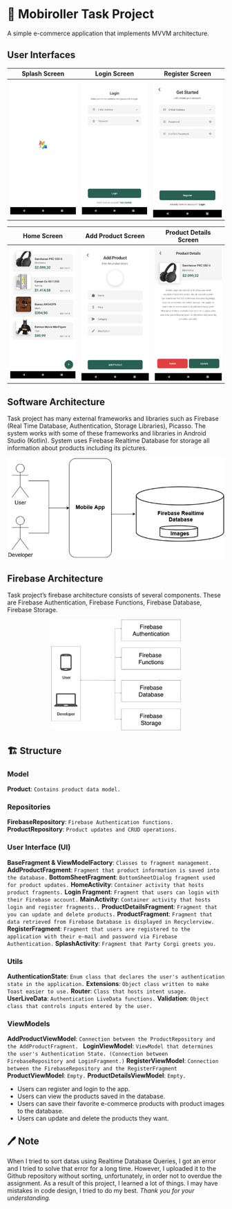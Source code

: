 # 🦄 Mobiroller Task Project

A simple e-commerce application that implements MVVM architecture.


## User Interfaces
Splash Screen              |  Login Screen                |  Register Screen
:-------------------------:|:-------------------------:|:-------------------------:
![](/images/splash_screen.png)  |  ![](/images/login_screen.png)  |  ![](/images/register_screen.png)

Home Screen                |  Add Product Screen            |  Product Details Screen
:-------------------------:|:------------------------------:|:-------------------------:
![](/images/home_screen.png)  |  ![](/images/add_product.png)  |  ![](/images/product_details.png)

## Software Architecture
Task project has many external frameworks and libraries such as Firebase (Real Time Database, Authentication, Storage Libraries), Picasso. The system works with some of these frameworks and libraries in Android Studio (Kotlin). System uses Firebase Realtime Database for storage all information about products including its pictures.

<center>
    <img src="/images/schema_first.jpg" alt="drawing" width="600"/> 
</center>

## Firebase Architecture
Task project’s firebase architecture consists of several components. These are Firebase Authentication, Firebase Functions, Firebase Database, Firebase Storage.

<center>
    <img src="/images/schema_two.jpg" alt="drawing" width="300"/> 
</center>

## 🏗️ Structure

### Model

**Product**: ` Contains product data model. `

### Repositories

**FirebaseRepository**: `Firebase Authentication functions.`
**ProductRepository**: `Product updates and CRUD operations.`

### User Interface (UI)

**BaseFragment & ViewModelFactory**: `Classes to fragment management.`
**AddProductFragment**: `Fragment that product information is saved into the database.`
**BottomSheetFragment**: `BottomSheetDialog fragment used for product updates.`
**HomeActivity**: `Container activity that hosts product fragments.`
**Login Fragment**: `Fragment that users can login with their Firebase account.`
**MainActivity**: `Container activity that hosts login and register fragments..`
**ProductDetailsFragment**: `Fragment that you can update and delete products.`
**ProductFragment**: `Fragment that data retrieved from Firebase Database is displayed in Recyclerview.`
**RegisterFragment**: `Fragment that users are registered to the application with their e-mail and password via Firebase Authentication.`
**SplashActivity**: `Fragment that Party Corgi greets you.`

### Utils

**AuthenticationState**: `Enum class that declares the user's authentication state in the application.`
**Extensions**: `Object class written to make Toast easier to use.`
**Router**: `Class that hosts intent usage.`
**UserLiveData**: `Authentication LiveData functions.`
**Validation**: `Object class that controls inputs entered by the user.`

### ViewModels

**AddProductViewModel**: `Connection between the ProductRepository and the AddProductFragment. `
**LoginViewModel**: `ViewModel that determines the user's Authentication State. (Connection between FirebaseRepository and LoginFragment.)`
**RegisterViewModel**: `Connection between the FirebaseRepository and the RegisterFragment`
**ProductViewModel**: `Empty.`
**ProductDetailsViewModel**: `Empty.`

- Users can register and login to the app.
- Users can view the products saved in the database.
- Users can save their favorite e-commerce products with product images to the database.
- Users can update and delete the products they want.


## 🖊️ Note

When I tried to sort datas using Realtime Database Queries, I got an error and I tried to solve that error for a long time. However, I uploaded it to the Github repository without sorting, unfortunately, in order not to overdue the assignment.
As a result of this project, I learned a lot of things. I may have mistakes in code design, I tried to do my best.
_Thank you for your understanding._